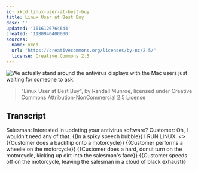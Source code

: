 ```yaml
---
id: xkcd.linux-user-at-best-buy
title: Linux User at Best Buy
desc: ''
updated: '1616126764644'
created: '1180940400000'
sources:
  name: xkcd
  url: 'https://creativecommons.org/licenses/by-nc/2.5/'
  license: Creative Commons 2.5
---
```

![We actually stand around the antivirus displays with the Mac users just waiting for someone to ask.](https://imgs.xkcd.com/comics/linux_user_at_best_buy.png)
> "Linux User at Best Buy", by Randall Munroe, licensed under Creative Commons Attribution-NonCommercial 2.5 License

## Transcript
Salesman: Interested in updating your antivirus software?
Customer: Oh, I wouldn't need any of that.
{{In a spiky speech bubble}}
I RUN LINUX.
<<Flip>>
{{Customer does a backflip onto a motorcycle}}
{{Customer performs a wheelie on the motorcycle}}
{{Customer does a hard, donut turn on the motorcycle, kicking up dirt into the salesman's face}}
{{Customer speeds off on the motorcycle, leaving the salesman in a cloud of black exhaust}}
